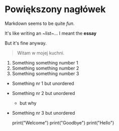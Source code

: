 # Powiększony nagłówek

Markdown seems to be quite *fun*.

It's like writing an ~list~... I meant the **essay**

But it's fine anyway.

> Witam w mojej kuchni.

1. Something something number 1
2. Something something number 2
3. Something something number 3

- Something nr 1 but unordered
- Something nr 2 but unordered
  - but why
- Something nr 3 but unordered

  print("Welcome")
  print("Goodbye")
  print("Hello")
